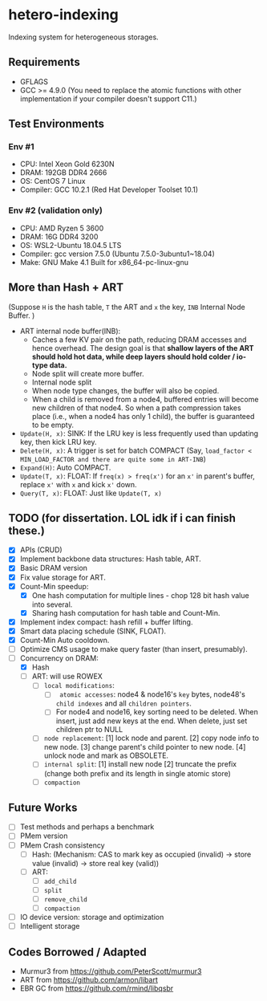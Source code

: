 # hetero-indexing
Indexing system for heterogeneous storages. 

## Requirements
- GFLAGS
- GCC >= 4.9.0 (You need to replace the atomic functions with other implementation if your compiler doesn't support C11.)

## Test Environments
### Env #1
- CPU: Intel Xeon Gold 6230N
- DRAM: 192GB DDR4 2666
- OS: CentOS 7 Linux
- Compiler: GCC 10.2.1 (Red Hat Developer Toolset 10.1)

### Env #2 (validation only)
- CPU: AMD Ryzen 5 3600
- DRAM: 16G DDR4 3200
- OS: WSL2-Ubuntu 18.04.5 LTS
- Compiler: gcc version 7.5.0 (Ubuntu 7.5.0-3ubuntu1~18.04)
- Make: GNU Make 4.1 Built for x86_64-pc-linux-gnu

## More than Hash + ART
(Suppose `H` is the hash table, `T` the ART and `x` the key, `INB` Internal Node Buffer. )

- ART internal node buffer(INB):
  - Caches a few KV pair on the path, reducing DRAM accesses and hence overhead. The design goal is that **shallow layers of the ART should hold hot data, while deep layers should hold colder / io-type data.**
  - Node split will create more buffer.
  - Internal node split 
  - When node type changes, the buffer will also be copied.
  - When a child is removed from a node4, buffered entries will become new children of that node4. So when a path compression takes place (i.e., when a node4 has only 1 child), the buffer is guaranteed to be empty.
- `Update(H, x)`: SINK: If the LRU key is less frequently used than updating key, then kick LRU key.
- `Delete(H, x)`: A trigger is set for batch COMPACT (Say, `load_factor < MIN_LOAD_FACTOR and there are quite some in ART-INB`)
- `Expand(H)`: Auto COMPACT.
- `Update(T, x)`: FLOAT: If `freq(x) > freq(x')` for an `x'` in parent's buffer, replace `x'` with `x` and kick `x'` down.
- `Query(T, x)`: FLOAT: Just like `Update(T, x)`

## TODO (for dissertation. LOL idk if i can finish these.)
- [x] APIs (CRUD)
- [x] Implement backbone data structures: Hash table, ART.
- [x] Basic DRAM version
- [x] Fix value storage for ART.
- [x] Count-Min speedup: 
  - [x] One hash computation for multiple lines - chop 128 bit hash value into several.
  - [x] Sharing hash computation for hash table and Count-Min.
- [x] Implement index compact: hash refill + buffer lifting. 
- [x] Smart data placing schedule (SINK, FLOAT). 
- [x] Count-Min Auto cooldown.
- [ ] Optimize CMS usage to make query faster (than insert, presumably).
- [ ] Concurrency on DRAM:
  - [x] Hash
  - [ ] ART: will use ROWEX
    - [ ] `local modifications`:
      - [ ] ` atomic accesses`: node4 & node16's `key` bytes, node48's `child indexes` and all `children pointers`. 
      - [ ] For node4 and node16, key sorting need to be deleted. When insert, just add new keys at the end. When delete, just set children ptr to NULL
    - [ ] `node replacement`: [1] lock node and parent. [2] copy node info to new node. [3] change parent's child pointer to new node. [4] unlock node and mark as OBSOLETE.
    - [ ] `internal split`: [1] install new node [2] truncate the prefix (change both prefix and its length in single atomic store)
    - [ ] `compaction`
## Future Works
- [ ] Test methods and perhaps a benchmark
- [ ] PMem version
- [ ] PMem Crash consistency
  - [ ] Hash: (Mechanism: CAS to mark key as occupied (invalid) -> store value (invalid) -> store real key (valid))
  - [ ] ART:
    - [ ] `add_child`
    - [ ] `split`
    - [ ] `remove_child`
    - [ ] `compaction`
- [ ] IO device version: storage and optimization
- [ ] Intelligent storage

## Codes Borrowed / Adapted
- Murmur3 from https://github.com/PeterScott/murmur3
- ART from https://github.com/armon/libart
- EBR GC from https://github.com/rmind/libqsbr
